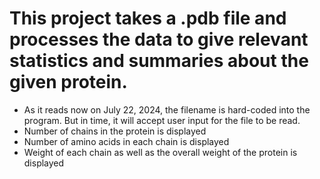# This project takes a .pdb file and processes the data to give relevant statistics and summaries about the given protein. 

* As it reads now on July 22, 2024, the filename is hard-coded into the program. But in time, it will accept user input for the file to be read. 
* Number of chains in the protein is displayed
* Number of amino acids in each chain is displayed
* Weight of each chain as well as the overall weight of the protein is displayed
